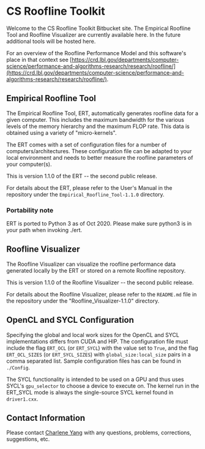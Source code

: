# CS Roofline Toolkit #

Welcome to the CS Roofline Toolkit Bitbucket site.  The Empirical Roofline Tool and Roofline Visualizer are currently available here.
In the future additional tools will be hosted here.  

For an overview of the Roofline Performance Model and this software's place in that context see
[https://crd.lbl.gov/departments/computer-science/performance-and-algorithms-research/research/roofline/](https://crd.lbl.gov/departments/computer-science/performance-and-algorithms-research/research/roofline/).

## Empirical Roofline Tool ##

The Empirical Roofline Tool, ERT, automatically generates roofline data
for a given computer.  This includes the maximum bandwidth for the various
levels of the memory hierarchy and the maximum FLOP rate.  This data is
obtained using a variety of "micro-kernels".

The ERT comes with a set of configuration files for a number of
computers/architectures.  These configuration file can be adapted to your
local environment and needs to better measure the roofline parameters of
your computer(s).

This is version 1.1.0 of the ERT -- the second public release.

For details about the ERT, please refer to the User's Manual in the
repository under the `Empirical_Roofline_Tool-1.1.0` directory.

### Portability note
ERT is ported to Python 3 as of Oct 2020. Please make sure python3 is in your path when invoking ./ert.

## Roofline Visualizer ##

The Roofline Visualizer can visualize the roofline performance data
generated locally by the ERT or stored on a remote Roofline repository.

This is version 1.1.0 of the Roofline Visualizer -- the second public release.

For details about the Roofline Visualizer, please refer to the `README.md`
file in the repository under the "Roofline_Visualizer-1.1.0" directory.

## OpenCL and SYCL Configuration ##

Specifying the global and local work sizes for the OpenCL and SYCL implementations differs from CUDA and HIP. The configuration file must
include the flag `ERT_OCL` (or `ERT_SYCL`) with the value set to `True`, and the flag `ERT_OCL_SIZES` (or `ERT_SYCL_SIZES`) with `global_size:local_size` pairs in a comma separated list. Sample configuration files has can be found in `./Config`.

The SYCL functionality is intended to be used on a GPU and thus uses SYCL's `gpu_selector` to choose a device to execute on. The kernel run in the ERT_SYCL mode is always the single-source SYCL kernel found in `driver1.cxx`.

## Contact Information ##

Please contact [Charlene Yang](mailto:CJYang@lbl.gov) with any questions, problems, corrections, suggestions, etc.
